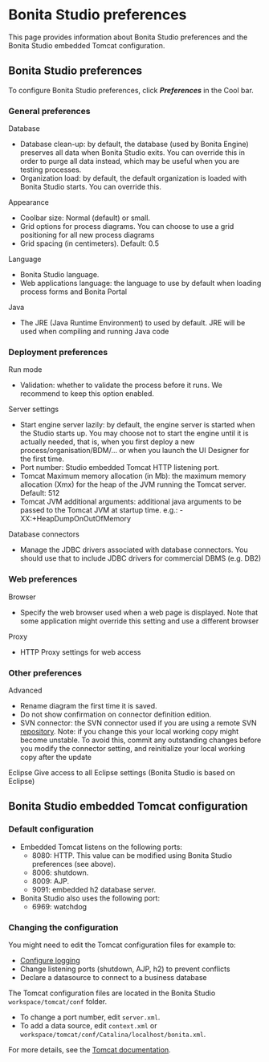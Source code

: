 # Bonita Studio preferences

This page provides information about Bonita Studio preferences and the Bonita Studio embedded Tomcat configuration.

## Bonita Studio preferences

To configure Bonita Studio preferences, click _**Preferences**_ in the Cool bar.

### General preferences

Database
* Database clean-up: by default, the database (used by Bonita Engine) preserves all data when Bonita Studio exits. You can override this in order to purge all data instead, which may be useful when you are testing processes.
* Organization load: by default, the default organization is loaded with Bonita Studio starts. You can override this. 

Appearance
* Coolbar size: Normal (default) or small.
* Grid options for process diagrams. You can choose to use a grid positioning for all new process diagrams
* Grid spacing (in centimeters). Default: 0.5
  
Language
* Bonita Studio language.  
* Web applications language: the language to use by default when loading process forms and Bonita Portal  

Java
* The JRE (Java Runtime Environment) to used by default. JRE will be used when compiling and running Java code  

### Deployment preferences

Run mode
* Validation: whether to validate the process before it runs. We recommend to keep this option enabled.  

Server settings
* Start engine server lazily: by default, the engine server is started when the Studio starts up. You may choose not to start the engine until it is actually needed, that is, when you first deploy a new process/organisation/BDM/... or when you launch the UI Designer for the first time.
* Port number: Studio embedded Tomcat HTTP listening port.
* Tomcat Maximum memory allocation (in Mb): the maximum memory allocation (Xmx) for the heap of the JVM running the Tomcat server. Default: 512
* Tomcat JVM additional arguments: additional java arguments to be passed to the Tomcat JVM at startup time. e.g.: -XX:+HeapDumpOnOutOfMemory

Database connectors  
* Manage the JDBC drivers associated with database connectors. You should use that to include JDBC drivers for commercial DBMS (e.g. DB2)  

### Web preferences

Browser
* Specify the web browser used when a web page is displayed. Note that some application might override this setting and use a different browser

Proxy
* HTTP Proxy settings for web access 

### Other preferences

Advanced
* Rename diagram the first time it is saved.
* Do not show confirmation on connector definition edition.
* SVN connector: the SVN connector used if you are using a remote SVN [repository](workspaces-and-repositories.md). Note: if you change this your local working copy might become unstable. To avoid this, commit any outstanding changes before you modify the connector setting, and reinitialize your local working copy after the update  

Eclipse
   Give access to all Eclipse settings (Bonita Studio is based on Eclipse)  

## Bonita Studio embedded Tomcat configuration

### Default configuration

* Embedded Tomcat listens on the following ports:
  * 8080: HTTP. This value can be modified using Bonita Studio preferences (see above).
  * 8006: shutdown.
  * 8009: AJP.
  * 9091: embedded h2 database server.
* Bonita Studio also uses the following port:
  * 6969: watchdog

### Changing the configuration

You might need to edit the Tomcat configuration files for example to:

* [Configure logging](logging.md)
* Change listening ports (shutdown, AJP, h2) to prevent conflicts
* Declare a datasource to connect to a business database

The Tomcat configuration files are located in the Bonita Studio `workspace/tomcat/conf` folder. 

* To change a port number, edit `server.xml`. 
* To add a data source, edit `context.xml` or `workspace/tomcat/conf/Catalina/localhost/bonita.xml`.

For more details, see the [Tomcat documentation](http://tomcat.apache.org/tomcat-8.5-doc/).
